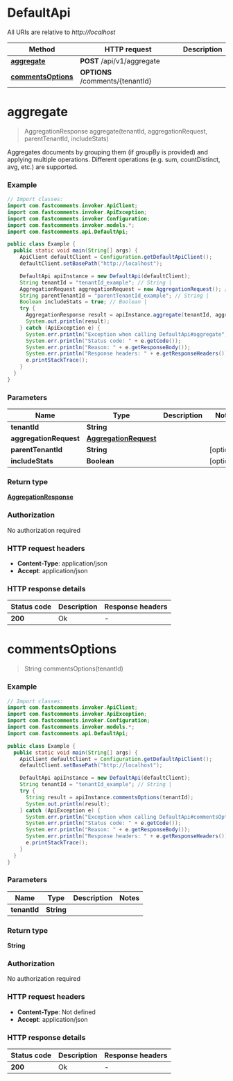 # DefaultApi

All URIs are relative to *http://localhost*

| Method | HTTP request | Description |
|------------- | ------------- | -------------|
| [**aggregate**](DefaultApi.md#aggregate) | **POST** /api/v1/aggregate |  |
| [**commentsOptions**](DefaultApi.md#commentsOptions) | **OPTIONS** /comments/{tenantId} |  |


<a id="aggregate"></a>
# **aggregate**
> AggregationResponse aggregate(tenantId, aggregationRequest, parentTenantId, includeStats)



Aggregates documents by grouping them (if groupBy is provided) and applying multiple operations. Different operations (e.g. sum, countDistinct, avg, etc.) are supported.

### Example
```java
// Import classes:
import com.fastcomments.invoker.ApiClient;
import com.fastcomments.invoker.ApiException;
import com.fastcomments.invoker.Configuration;
import com.fastcomments.invoker.models.*;
import com.fastcomments.api.DefaultApi;

public class Example {
  public static void main(String[] args) {
    ApiClient defaultClient = Configuration.getDefaultApiClient();
    defaultClient.setBasePath("http://localhost");

    DefaultApi apiInstance = new DefaultApi(defaultClient);
    String tenantId = "tenantId_example"; // String | 
    AggregationRequest aggregationRequest = new AggregationRequest(); // AggregationRequest | 
    String parentTenantId = "parentTenantId_example"; // String | 
    Boolean includeStats = true; // Boolean | 
    try {
      AggregationResponse result = apiInstance.aggregate(tenantId, aggregationRequest, parentTenantId, includeStats);
      System.out.println(result);
    } catch (ApiException e) {
      System.err.println("Exception when calling DefaultApi#aggregate");
      System.err.println("Status code: " + e.getCode());
      System.err.println("Reason: " + e.getResponseBody());
      System.err.println("Response headers: " + e.getResponseHeaders());
      e.printStackTrace();
    }
  }
}
```

### Parameters

| Name | Type | Description  | Notes |
|------------- | ------------- | ------------- | -------------|
| **tenantId** | **String**|  | |
| **aggregationRequest** | [**AggregationRequest**](AggregationRequest.md)|  | |
| **parentTenantId** | **String**|  | [optional] |
| **includeStats** | **Boolean**|  | [optional] |

### Return type

[**AggregationResponse**](AggregationResponse.md)

### Authorization

No authorization required

### HTTP request headers

 - **Content-Type**: application/json
 - **Accept**: application/json

### HTTP response details
| Status code | Description | Response headers |
|-------------|-------------|------------------|
| **200** | Ok |  -  |

<a id="commentsOptions"></a>
# **commentsOptions**
> String commentsOptions(tenantId)



### Example
```java
// Import classes:
import com.fastcomments.invoker.ApiClient;
import com.fastcomments.invoker.ApiException;
import com.fastcomments.invoker.Configuration;
import com.fastcomments.invoker.models.*;
import com.fastcomments.api.DefaultApi;

public class Example {
  public static void main(String[] args) {
    ApiClient defaultClient = Configuration.getDefaultApiClient();
    defaultClient.setBasePath("http://localhost");

    DefaultApi apiInstance = new DefaultApi(defaultClient);
    String tenantId = "tenantId_example"; // String | 
    try {
      String result = apiInstance.commentsOptions(tenantId);
      System.out.println(result);
    } catch (ApiException e) {
      System.err.println("Exception when calling DefaultApi#commentsOptions");
      System.err.println("Status code: " + e.getCode());
      System.err.println("Reason: " + e.getResponseBody());
      System.err.println("Response headers: " + e.getResponseHeaders());
      e.printStackTrace();
    }
  }
}
```

### Parameters

| Name | Type | Description  | Notes |
|------------- | ------------- | ------------- | -------------|
| **tenantId** | **String**|  | |

### Return type

**String**

### Authorization

No authorization required

### HTTP request headers

 - **Content-Type**: Not defined
 - **Accept**: application/json

### HTTP response details
| Status code | Description | Response headers |
|-------------|-------------|------------------|
| **200** | Ok |  -  |

